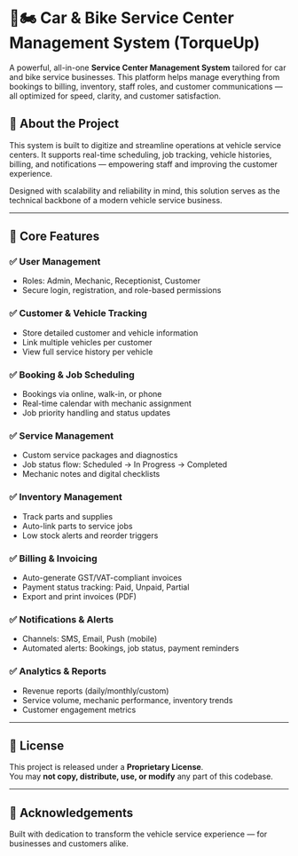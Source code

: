 # 🚗🏍️ Car & Bike Service Center Management System (TorqueUp)

A powerful, all-in-one **Service Center Management System** tailored for car and bike service businesses. This platform helps manage everything from bookings to billing, inventory, staff roles, and customer communications — all optimized for speed, clarity, and customer satisfaction.
## 💼 About the Project

This system is built to digitize and streamline operations at vehicle service centers. It supports real-time scheduling, job tracking, vehicle histories, billing, and notifications — empowering staff and improving the customer experience.

Designed with scalability and reliability in mind, this solution serves as the technical backbone of a modern vehicle service business.

---

## 🧩 Core Features

### ✅ User Management
- Roles: Admin, Mechanic, Receptionist, Customer
- Secure login, registration, and role-based permissions

### ✅ Customer & Vehicle Tracking
- Store detailed customer and vehicle information
- Link multiple vehicles per customer
- View full service history per vehicle

### ✅ Booking & Job Scheduling
- Bookings via online, walk-in, or phone
- Real-time calendar with mechanic assignment
- Job priority handling and status updates

### ✅ Service Management
- Custom service packages and diagnostics
- Job status flow: Scheduled → In Progress → Completed
- Mechanic notes and digital checklists

### ✅ Inventory Management
- Track parts and supplies
- Auto-link parts to service jobs
- Low stock alerts and reorder triggers

### ✅ Billing & Invoicing
- Auto-generate GST/VAT-compliant invoices
- Payment status tracking: Paid, Unpaid, Partial
- Export and print invoices (PDF)

### ✅ Notifications & Alerts
- Channels: SMS, Email, Push (mobile)
- Automated alerts: Bookings, job status, payment reminders

### ✅ Analytics & Reports
- Revenue reports (daily/monthly/custom)
- Service volume, mechanic performance, inventory trends
- Customer engagement metrics

---

## 🛑 License

This project is released under a **Proprietary License**.  
You may **not copy, distribute, use, or modify** any part of this codebase.

---

## 🙌 Acknowledgements

Built with dedication to transform the vehicle service experience — for businesses and customers alike.
